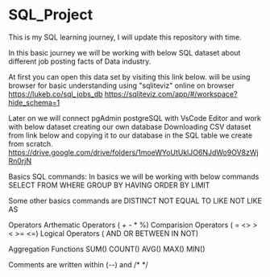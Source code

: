 # SQL_Project
This is my SQL learning journey, I will update this repository with time.

In this basic journey we will be working with below SQL dataset about different job posting facts of Data industry.

At first you can open this data set by visiting this link below.  will be using browser for basic understanding using "sqliteviz" online on browser
https://lukeb.co/sql_jobs_db
https://sqliteviz.com/app/#/workspace?hide_schema=1

Later on we will connect pgAdmin postgreSQL with VsCode Editor and work with below dataset creating our own database
Downloading CSV dataset from link below and copying it to our database in the SQL table we create from scratch.
https://drive.google.com/drive/folders/1moeWYoUtUklJO6NJdWo9OV8zWjRn0rjN

Basics SQL commands:
In basics we will be working with below commands
SELECT
FROM
WHERE
GROUP BY
HAVING
ORDER BY
LIMIT

Some other basics commands are 
DISTINCT
NOT EQUAL TO
LIKE
NOT LIKE
AS

Operators
Arthematic Operators ( + - * %)
Comparision Operators (  = <> > < >= <=)
Logical Operators ( AND OR BETWEEN IN NOT)

Aggregation Functions
SUM()
COUNT()
AVG()
MAX()
MIN()

Comments are written within (--) and /* */
